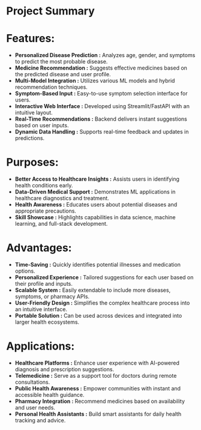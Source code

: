 # **Project Summary**

# **Features:**

- **Personalized Disease Prediction :** Analyzes age, gender, and symptoms to predict the most probable disease.
- **Medicine Recommendation :** Suggests effective medicines based on the predicted disease and user profile.
- **Multi-Model Integration :** Utilizes various ML models and hybrid recommendation techniques.
- **Symptom-Based Input :** Easy-to-use symptom selection interface for users.
- **Interactive Web Interface :** Developed using Streamlit/FastAPI with an intuitive layout.
- **Real-Time Recommendations :** Backend delivers instant suggestions based on user inputs.
- **Dynamic Data Handling :** Supports real-time feedback and updates in predictions.

# **Purposes:**

- **Better Access to Healthcare Insights :** Assists users in identifying health conditions early.
- **Data-Driven Medical Support :** Demonstrates ML applications in healthcare diagnostics and treatment.
- **Health Awareness :** Educates users about potential diseases and appropriate precautions.
- **Skill Showcase :** Highlights capabilities in data science, machine learning, and full-stack development.

# **Advantages:**

- **Time-Saving :** Quickly identifies potential illnesses and medication options.
- **Personalized Experience :** Tailored suggestions for each user based on their profile and inputs.
- **Scalable System :** Easily extendable to include more diseases, symptoms, or pharmacy APIs.
- **User-Friendly Design :** Simplifies the complex healthcare process into an intuitive interface.
- **Portable Solution :** Can be used across devices and integrated into larger health ecosystems.

# **Applications:**

- **Healthcare Platforms :** Enhance user experience with AI-powered diagnosis and prescription suggestions.
- **Telemedicine :** Serve as a support tool for doctors during remote consultations.
- **Public Health Awareness :** Empower communities with instant and accessible health guidance.
- **Pharmacy Integration :** Recommend medicines based on availability and user needs.
- **Personal Health Assistants :** Build smart assistants for daily health tracking and advice.
